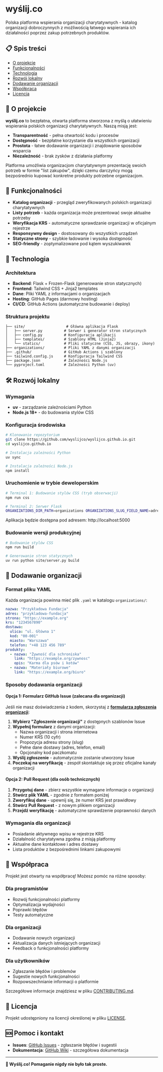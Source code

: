 # wyślij.co

Polska platforma wspierania organizacji charytatywnych - katalog organizacji dobroczynnych z możliwością łatwego wspierania ich działalności poprzez zakup potrzebnych produktów.

## 📋 Spis treści

- [O projekcie](#-o-projekcie)
- [Funkcjonalności](#-funkcjonalności)
- [Technologia](#-technologia)
- [Rozwój lokalny](#-rozwój-lokalny)
- [Dodawanie organizacji](#-dodawanie-organizacji)
- [Współpraca](#-współpraca)
- [Licencja](#-licencja)

## 🎯 O projekcie

**wyślij.co** to bezpłatna, otwarta platforma stworzona z myślą o ułatwieniu wspierania polskich organizacji charytatywnych. Naszą misją jest:

- **Transparentność** - pełna otwartość kodu i procesów
- **Dostępność** - bezpłatne korzystanie dla wszystkich organizacji
- **Prostota** - łatwe dodawanie organizacji i znajdowanie sposobów wsparcia
- **Niezależność** - brak zysków z działania platformy

Platforma umożliwia organizacjom charytatywnym prezentację swoich potrzeb w formie "list zakupów", dzięki czemu darczyńcy mogą bezpośrednio kupować konkretne produkty potrzebne organizacjom.

## 🚀 Funkcjonalności

- **Katalog organizacji** - przegląd zweryfikowanych polskich organizacji charytatywnych
- **Listy potrzeb** - każda organizacja może prezentować swoje aktualne potrzeby
- **Weryfikacja KRS** - automatyczne sprawdzanie organizacji w oficjalnym rejestrze
- **Responsywny design** - dostosowany do wszystkich urządzeń
- **Statyczne strony** - szybkie ładowanie i wysoka dostępność
- **SEO-friendly** - zoptymalizowane pod kątem wyszukiwarek

## 🔧 Technologia

### Architektura
- **Backend**: Flask + Frozen-Flask (generowanie stron statycznych)
- **Frontend**: Tailwind CSS + Jinja2 templates
- **Dane**: Pliki YAML z informacjami o organizacjach
- **Hosting**: GitHub Pages (darmowy hosting)
- **CI/CD**: GitHub Actions (automatyczne budowanie i deploy)

### Struktura projektu
```
├── site/                   # Główna aplikacja Flask
│   ├── server.py          # Serwer i generator stron statycznych
│   ├── config.py          # Konfiguracja aplikacji
│   ├── templates/         # Szablony HTML (Jinja2)
│   └── statics/           # Pliki statyczne (CSS, JS, obrazy, ikony)
├── organizations/         # Pliki YAML z danymi organizacji
├── .github/               # GitHub Actions i szablony
├── tailwind.config.js     # Konfiguracja Tailwind CSS
├── package.json           # Zależności Node.js
└── pyproject.toml         # Zależności Python (uv)
```

## 🛠️ Rozwój lokalny

### Wymagania
- **uv** - zarządzanie zależnościami Python
- **Node.js 18+** - do budowania stylów CSS

### Konfiguracja środowiska

```bash
# Klonowanie repozytorium
git clone https://github.com/wyslijco/wyslijco.github.io.git
cd wyslijco.github.io

# Instalacja zależności Python
uv sync

# Instalacja zależności Node.js
npm install
```

### Uruchomienie w trybie deweloperskim

```bash
# Terminal 1: Budowanie stylów CSS (tryb obserwacji)
npm run css

# Terminal 2: Serwer Flask
ORGANIZATIONS_DIR_PATH=organizations ORGANIZATIONS_SLUG_FIELD_NAME=adres uv run python site/server.py
```

Aplikacja będzie dostępna pod adresem: http://localhost:5000

### Budowanie wersji produkcyjnej

```bash
# Budowanie stylów CSS
npm run build

# Generowanie stron statycznych
uv run python site/server.py build
```

## 📝 Dodawanie organizacji

### Format pliku YAML

Każda organizacja powinna mieć plik `.yaml` w katalogu `organizations/`:

```yaml
nazwa: "Przykładowa Fundacja"
adres: "przykladowa-fundacja"
strona: "https://example.org"
krs: "1234567890"
dostawa:
  ulica: "ul. Główna 1"
  kod: "00-001"
  miasto: "Warszawa"
  telefon: "+48 123 456 789"
produkty:
  - nazwa: "Żywność dla schroniska"
    link: "https://example.org/zywnosc"
    opis: "Karma dla psów i kotów"
  - nazwa: "Materiały biurowe"
    link: "https://example.org/biuro"
```

### Sposoby dodawania organizacji

#### Opcja 1: Formularz GitHub Issue (zalecana dla organizacji)

Jeśli nie masz doświadczenia z kodem, skorzystaj z **[formularza zgłoszenia organizacji](https://github.com/wyslijco/wyslijco.github.io/issues/new/choose)**:

1. **Wybierz "Zgłoszenie organizacji"** z dostępnych szablonów Issue
2. **Wypełnij formularz** z danymi organizacji:
   - Nazwa organizacji i strona internetowa
   - Numer KRS (10 cyfr)
   - Propozycja adresu strony (slug)
   - Pełne dane dostawy (adres, telefon, email)
   - Opcjonalny kod paczkomatu
3. **Wyślij zgłoszenie** - automatycznie zostanie utworzony Issue
4. **Poczekaj na weryfikację** - zespół skontaktuje się przez oficjalne kanały organizacji

#### Opcja 2: Pull Request (dla osób technicznych)

1. **Przygotuj dane** - zbierz wszystkie wymagane informacje o organizacji
2. **Stwórz plik YAML** - zgodnie z formatem poniżej
3. **Zweryfikuj dane** - upewnij się, że numer KRS jest prawidłowy
4. **Stwórz Pull Request** - z nowym plikiem organizacji
5. **Przejdź weryfikację** - automatyczne sprawdzenie poprawności danych

### Wymagania dla organizacji

- Posiadanie aktywnego wpisu w rejestrze KRS
- Działalność charytatywna zgodna z misją platformy  
- Aktualne dane kontaktowe i adres dostawy
- Lista produktów z bezpośrednimi linkami zakupowymi

## 🤝 Współpraca

Projekt jest otwarty na współpracę! Możesz pomóc na różne sposoby:

### Dla programistów
- Rozwój funkcjonalności platformy
- Optymalizacja wydajności
- Poprawki błędów
- Testy automatyczne

### Dla organizacji
- Dodawanie nowych organizacji
- Aktualizacja danych istniejących organizacji
- Feedback o funkcjonalności platformy

### Dla użytkowników
- Zgłaszanie błędów i problemów
- Sugestie nowych funkcjonalności
- Rozpowszechnianie informacji o platformie

Szczegółowe informacje znajdziesz w pliku [CONTRIBUTING.md](CONTRIBUTING.md).

## 📄 Licencja

Projekt udostępniony na licencji określonej w pliku [LICENSE](LICENSE).

## 🆘 Pomoc i kontakt

- **Issues**: [GitHub Issues](https://github.com/wyslijco/wyslijco.github.io/issues) - zgłaszanie błędów i sugestii
- **Dokumentacja**: [GitHub Wiki](https://github.com/wyslijco/wyslijco.github.io/wiki) - szczegółowa dokumentacja

---

**💝 Wyślij.co! Pomaganie nigdy nie było tak proste.**
